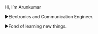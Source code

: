  Hi, I’m Arunkumar
 
 ►Electronics and Communication Engineer.
 
 ►Fond of learning new things.
 
 
 
 
 
 

 
 
